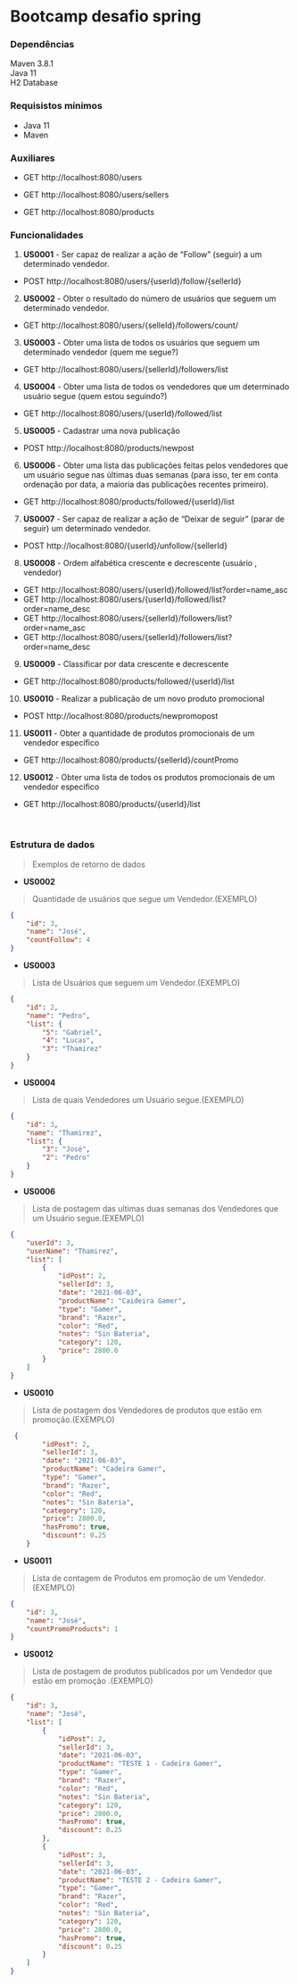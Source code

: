 # Bootcamp desafio spring

### Dependências

Maven 3.8.1 </br>
Java 11 </br>
H2 Database </br>

### Requisistos mínimos
- Java 11
- Maven



### Auxiliares

- GET http://localhost:8080/users

- GET http://localhost:8080/users/sellers

- GET http://localhost:8080/products

### Funcionalidades 


1. **US0001** - Ser capaz de realizar a ação de “Follow” (seguir) a um determinado vendedor.
  - POST http://localhost:8080/users/{userId}/follow/{sellerId}
  
2. **US0002** - Obter o resultado do número de usuários que seguem um determinado
vendedor.
  - GET http://localhost:8080/users/{selleId}/followers/count/
  
3. **US0003** - Obter uma lista de todos os usuários que seguem um determinado vendedor
(quem me segue?)
  - GET http://localhost:8080/users/{sellerId}/followers/list
  
4. **US0004** - Obter uma lista de todos os vendedores que um determinado usuário segue
(quem estou seguindo?)
  - GET http://localhost:8080/users/{userId}/followed/list
  
5. **US0005** - Cadastrar uma nova publicação
  - POST http://localhost:8080/products/newpost

6. **US0006** - Obter uma lista das publicações feitas pelos vendedores que um usuário segue
nas últimas duas semanas (para isso, ter em conta ordenação por data, a maioria das
publicações recentes primeiro).
  - GET http://localhost:8080/products/followed/{userId}/list

7. **US0007** - Ser capaz de realizar a ação de “Deixar de seguir” (parar de seguir) um
determinado vendedor.
  - POST http://localhost:8080/{userId}/unfollow/{sellerId}

8. **US0008** - Ordem alfabética crescente e decrescente (usuário , vendedor)
  - GET http://localhost:8080/users/{userId}/followed/list?order=name_asc
  - GET http://localhost:8080/users/{userId}/followed/list?order=name_desc
  - GET http://localhost:8080/users/{sellerId}/followers/list?order=name_asc
  - GET http://localhost:8080/users/{sellerId}/followers/list?order=name_desc

9. **US0009** - Classificar por data crescente e decrescente
  - GET http://localhost:8080/products/followed/{userId}/list


10. **US0010** - Realizar a publicação de um novo produto promocional
  - POST http://localhost:8080/products/newpromopost


11. **US0011** - Obter a quantidade de produtos promocionais de um vendedor específico
  - GET http://localhost:8080/products/{sellerId}/countPromo

12. **US0012** - Obter uma lista de todos os produtos promocionais de um vendedor específico
  - GET http://localhost:8080/products/{userId}/list
  
<br />

### **Estrutura de dados** 
> Exemplos de retorno de dados

- **US0002**
> Quantidade de usuários que segue um Vendedor.(EXEMPLO)

```json
{
    "id": 3,
    "name": "José",
    "countFollow": 4
}
```

- **US0003**
> Lista de Usuários que seguem um Vendedor.(EXEMPLO)

```json
{
    "id": 2,
    "name": "Pedro",
    "list": {
        "5": "Gabriel",
        "4": "Lucas",
        "3": "Thamirez"
    }
}
```

- **US0004**
> Lista de quais Vendedores um Usuário segue.(EXEMPLO)

```json
{
    "id": 3,
    "name": "Thamirez",
    "list": {
        "3": "José",
        "2": "Pedro"
    }
}
```

- **US0006**
> Lista de postagem das ultimas duas semanas dos Vendedores que um Usuário segue.(EXEMPLO)

```json
{
    "userId": 3,
    "userName": "Thamirez",
    "list": [
        {
            "idPost": 2,
            "sellerId": 3,
            "date": "2021-06-03",
            "productName": "Caideira Gamer",
            "type": "Gamer",
            "brand": "Razer",
            "color": "Red",
            "notes": "Sin Bateria",
            "category": 120,
            "price": 2800.0
        }
    ]
}
```

- **US0010**
> Lista de postagem dos Vendedores de produtos que estão em promoção.(EXEMPLO)

```json
 {
        "idPost": 2,
        "sellerId": 3,
        "date": "2021-06-03",
        "productName": "Cadeira Gamer",
        "type": "Gamer",
        "brand": "Razer",
        "color": "Red",
        "notes": "Sin Bateria",
        "category": 120,
        "price": 2800.0,
        "hasPromo": true,
        "discount": 0.25
    }

```

- **US0011**
> Lista de contagem de Produtos em promoção de um Vendedor.(EXEMPLO)

```json
{
    "id": 3,
    "name": "José",
    "countPromoProducts": 1
}

```

- **US0012**
> Lista de postagem de produtos publicados por um Vendedor que estão em promoção .(EXEMPLO)

```json
{
    "id": 3,
    "name": "José",
    "list": [
        {
            "idPost": 2,
            "sellerId": 3,
            "date": "2021-06-03",
            "productName": "TESTE 1 - Cadeira Gamer",
            "type": "Gamer",
            "brand": "Razer",
            "color": "Red",
            "notes": "Sin Bateria",
            "category": 120,
            "price": 2800.0,
            "hasPromo": true,
            "discount": 0.25
        },
        {
            "idPost": 3,
            "sellerId": 3,
            "date": "2021-06-03",
            "productName": "TESTE 2 - Cadeira Gamer",
            "type": "Gamer",
            "brand": "Razer",
            "color": "Red",
            "notes": "Sin Bateria",
            "category": 120,
            "price": 2800.0,
            "hasPromo": true,
            "discount": 0.25
        }
    ]
}

```
